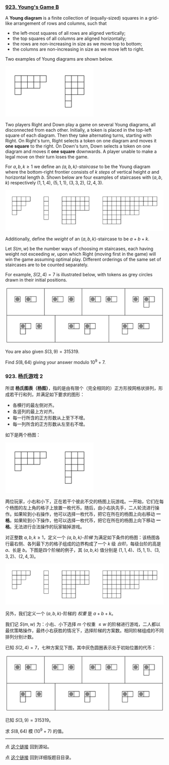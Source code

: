 ### [923. Young's Game B](https://projecteuler.net/problem=923)


A **Young diagram** is a finite collection of (equally-sized) squares in a grid-like arrangement of rows and columns, such that

- the left-most squares of all rows are aligned vertically;
- the top squares of all columns are aligned horizontally;
- the rows are non-increasing in size as we move top to bottom;
- the columns are non-increasing in size as we move left to right.

Two examples of Young diagrams are shown below.

![](images/0922_youngs_game_diagrams.png)

Two players Right and Down play a game on several Young diagrams, all disconnected from each other. Initially, a token is placed in the top-left square of each diagram. Then they take alternating turns, starting with Right. On Right's turn, Right selects a token on one diagram and moves it **one square** to the right. On Down's turn, Down selects a token on one diagram and moves it **one square** downwards. A player unable to make a legal move on their turn loses the game.

For $a,b,k\geq 1$ we define an *$(a,b,k)$-staircase* to be the Young diagram where the bottom-right frontier consists of $k$ *steps* of vertical height $a$ and horizontal length $b$. Shown below are four examples of staircases with $(a,b,k)$ respectively $(1,1,4),$ $(5,1,1),$ $(3,3,2),$ $(2,4,3)$.

![](images/0922_youngs_game_staircases.png)

Additionally, define the *weight* of an $(a,b,k)$-staircase to be $a+b+k$.

Let $S(m, w)$ be the number ways of choosing $m$ staircases, each having weight not exceeding $w$, upon which Right (moving first in the game) will win the game assuming optimal play. Different orderings of the same set of staircases are to be counted separately.

For example, $S(2, 4)=7$ is illustrated below, with tokens as grey circles drawn in their initial positions.

![](images/0922_youngs_game_example.png)

You are also given $S(3, 9)=315319$.

Find $S(8, 64)$ giving your answer modulo $10^9+7$.

### 923. 杨氏游戏 2

所谓 **杨氏图表（杨图）**，指的是由有限个（完全相同的）正方形按网格状排列，形成若干行和列，并满足如下要求的图形：

- 各横行的最左侧对齐。
- 各竖列的最上方对齐。
- 每一行所含的正方形数从上至下不增。
- 每一列所含的正方形数从左至右不增。

如下是两个杨图：

![](images/0922_youngs_game_diagrams.png)

两位玩家，小右和小下，正在若干个彼此不交的杨图上玩游戏。一开始，它们在每个杨图的左上角的格子上放置一枚代币。随后，由小右执先手，二人轮流进行操作。如果轮到小右操作，他可以选择一枚代币，把它在所在的杨图上向右移动 **一格**。如果轮到小下操作，他可以选择一枚代币，把它在所在的杨图上向下移动 **一格**。无法进行合法操作的玩家输掉游戏。

对正整数 $a, b, k \geq 1$，定义一个 *$(a, b, k)$-阶梯* 为满足如下条件的杨图：该杨图各行最右侧、各列最下方的格子组成的边界构成了一个 $k$ 级 *台阶*，每级台阶的高是 $a$、长是 $b$。下图是四个阶梯的例子，其 $(a, b, k)$ 值分别是 $(1,1,4)$、$(5,1,1)$、$(3,3,2)$、$(2,4,3)$。

![](images/0922_youngs_game_staircases.png)

另外，我们定义一个 $(a, b, k)$-阶梯的 *权重* 是 $a + b + k$。

我们记 $S(m, w)$ 为：小右、小下选择 $m$ 个权重 $\leq w$ 的阶梯进行游戏，二人都以最优策略操作，最终小右获胜的情况下，选择阶梯的方案数。相同阶梯组成的不同排列分别计数。

已知 $S(2, 4) = 7$，七种方案见下图，其中灰色圆圈表示处于初始位置的代币：

![](images/0922_youngs_game_example.png)

已知 $S(3, 9)=315319$。

求 $S(8, 64)$ 模 $(10^9+7)$ 的值。

---

点 [这个链接](https://fsy-juruo.github.io/pe-chinese-translation/) 回到源站。

点 [这个链接](https://fsy-juruo.github.io/pe-chinese-translation/detailed_content_archives.html) 回到详细版题目目录。